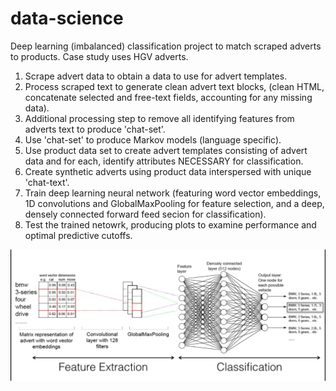 # data-science
Deep learning (imbalanced) classification project to match scraped adverts to products. Case study uses HGV adverts.

1) Scrape advert data to obtain a data to use for advert templates.
2) Process scraped text to generate clean advert text blocks, (clean HTML, concatenate selected and free-text fields, accounting for any missing data).
3) Additional processing step to remove all identifying features from adverts text to produce 'chat-set'.
4) Use 'chat-set' to produce Markov models (language specific).
5) Use product data set to create advert templates consisting of advert data and for each, identify attributes NECESSARY for classification.  
6) Create synthetic adverts using product data interspersed with unique 'chat-text'. 
7) Train deep learning neural network (featuring word vector embeddings, 1D convolutions and GlobalMaxPooling for feature selection, and a deep, densely connected forward feed secion for classification).
8) Test the trained netowrk, producing plots to examine performance and optimal predictive cutoffs.

![](images/dl.jpg)

